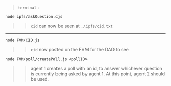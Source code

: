 > `terminal` :

```
node ipfs/askQuestion.cjs
```

> > `cid` can now be seen at `./ipfs/cid.txt`

-----

```
node FVM/CID.js
```

> > `cid` now posted on the FVM for the DAO to see

```
node FVM/poll/createPoll.js <pollID>
```

> > agent 1 creates a poll with an id, to answer whichever question is currently being asked by agent 1. At this point, agent 2 should be used.